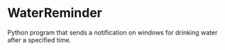 # WaterReminder
Python program that sends a notification on windows for drinking water after a specified time.
